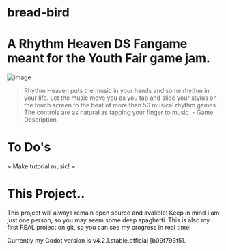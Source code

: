 # bread-bird


# A Rhythm Heaven DS Fangame meant for the Youth Fair game jam.

![image](https://github.com/CoolGrazer/bread-bird/assets/82912657/08389bab-006a-4343-b4a3-ef0292551372)


> Rhythm Heaven puts the music in your hands and some rhythm in your life. Let the music move you as you tap and slide your stylus on the touch screen to the beat of more than 50 musical rhythm games. The controls are as natural as tapping your finger to music. - Game Description

# To Do's


~ Make tutorial music! ~

# This Project..

This project will always remain open source and avalible! Keep in mind I am just one person, so you may seem some deep spaghetti. This is also my first REAL project on git, so you can see my progress in real time!

Currently my Godot version is v4.2.1.stable.official [b09f793f5].

